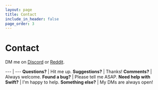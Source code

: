```yaml
---
layout: page
title: Contact
include_in_header: false
page_order: 3
---
```


# Contact

DM me on [Discord](https://discord.com/users/743230678795288637) or [Reddit](https://www.reddit.com/user/aheze).

--- | ---
**Questions?** | Hit me up.
**Suggestions?** | Thanks!
**Comments?** | Always welcome.
**Found a bug?** | Please tell me ASAP.
**Need help with Swift?** | I'm happy to help.
**Something else?** | My DMs are always open!